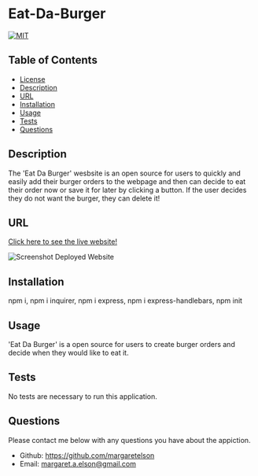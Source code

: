 # Eat-Da-Burger

[![MIT](https://img.shields.io/badge/License-MIT-yellow.svg)](https://opensource.org/licenses/MIT)

## Table of Contents
* [License](#license)
* [Description](#description)
* [URL](#url)
* [Installation](#installation)
* [Usage](#usage)
* [Tests](#tests)
* [Questions](#questions)

## Description 
The 'Eat Da Burger' wesbsite is an open source for users to quickly and easily add their burger orders to the webpage and then can decide to eat their order now or save it for later by clicking a button. If the user decides they do not want the burger, they can delete it!

## URL
[Click here to see the live website!]()

![Screenshot Deployed Website](./dist/livehtml.png)

## Installation
npm i, npm i inquirer, npm i express, npm i express-handlebars, npm init

## Usage
'Eat Da Burger' is a open source for users to create burger orders and decide when they would like to eat it.

## Tests
No tests are necessary to run this application.

## Questions
Please contact me below with any questions you have about the appiction.
* Github: https://github.com/margaretelson
* Email: margaret.a.elson@gmail.com